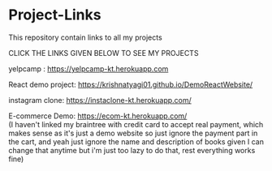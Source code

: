 # Project-Links
This repository contain links to all my projects

CLICK THE LINKS GIVEN BELOW TO SEE MY PROJECTS

yelpcamp : https://yelpcamp-kt.herokuapp.com

React demo project: https://krishnatyagi01.github.io/DemoReactWebsite/

instagram clone: https://instaclone-kt.herokuapp.com/

E-commerce Demo: https://ecom-kt.herokuapp.com/  
(I haven't linked my braintree with credit card to accept real payment, which makes sense as it's just a demo website so just ignore the payment part in the cart, and yeah just ignore the name and description of books given I can change that anytime but i'm just too lazy to do that, rest everything works fine)
